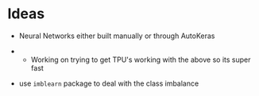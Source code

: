 # Ideas


- Neural Networks either built manually or through AutoKeras
- - Working on trying to get TPU's working with the above so its super fast

- use `imblearn` package to deal with the class imbalance
